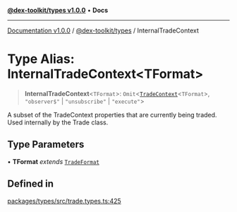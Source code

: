 [**@dex-toolkit/types v1.0.0**](../README.md) • **Docs**

***

[Documentation v1.0.0](../../../packages.md) / [@dex-toolkit/types](../README.md) / InternalTradeContext

# Type Alias: InternalTradeContext\<TFormat\>

> **InternalTradeContext**\<`TFormat`\>: `Omit`\<[`TradeContext`](TradeContext.md)\<`TFormat`\>, `"observer$"` \| `"unsubscribe"` \| `"execute"`\>

A subset of the TradeContext properties that are currently being traded.
Used internally by the Trade class.

## Type Parameters

• **TFormat** *extends* [`TradeFormat`](TradeFormat.md)

## Defined in

[packages/types/src/trade.types.ts:425](https://github.com/niZmosis/dex-toolkit/blob/3d8b41b44787b30fbea5de3ab4737662ffb61bc8/packages/types/src/trade.types.ts#L425)
